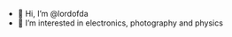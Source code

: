 - 👋 Hi, I’m @lordofda
- 👀 I’m interested in electronics, photography and physics

<!---
lordofda/lordofda is a ✨ special ✨ repository because its `README.md` (this file) appears on your GitHub profile.
You can click the Preview link to take a look at your changes.
--->
